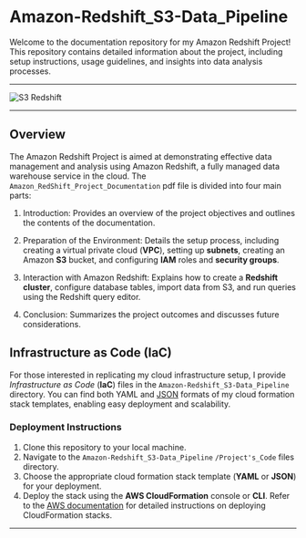 # Amazon-Redshift_S3-Data_Pipeline

Welcome to the documentation repository for my Amazon Redshift Project! This repository contains detailed information about the project, including setup instructions, usage guidelines, and insights into data analysis processes.

---

![S3 Redshift](https://github.com/kevinndungu-source/Amazon_Redshift_S3_Data_Pipeline/assets/114335263/11fafc6b-288a-4163-8cd3-369fd19bd164)

---

## Overview

The Amazon Redshift Project is aimed at demonstrating effective data management and analysis using Amazon Redshift, a fully managed data warehouse service in the cloud. The `Amazon_RedShift_Project_Documentation` pdf file is divided into four main parts:

1. Introduction: Provides an overview of the project objectives and outlines the contents of the documentation.
   
2. Preparation of the Environment: Details the setup process, including creating a virtual private cloud (**VPC**), setting up **subnets**, creating an Amazon **S3** bucket, and configuring **IAM** roles and **security groups**.

3. Interaction with Amazon Redshift: Explains how to create a **Redshift cluster**, configure database tables, import data from S3, and run queries using the Redshift query editor.

4. Conclusion: Summarizes the project outcomes and discusses future considerations.

## Infrastructure as Code (IaC)

For those interested in replicating my cloud infrastructure setup, I provide *Infrastructure as Code* (**IaC**) files in the `Amazon-Redshift_S3-Data_Pipeline` directory. You can find both YAML and [JSON](https://github.com/kevinndungu-source/Amazon_Redshift_S3_Data_Pipeline/blob/main/Project's_Code/Amazon_RedShift_Cloud_Formation_Stack_JSON_Code.json) formats of my cloud formation stack templates, enabling easy deployment and scalability.

### Deployment Instructions

1. Clone this repository to your local machine.
2. Navigate to the `Amazon-Redshift_S3-Data_Pipeline` `/Project's_Code` files directory.
3. Choose the appropriate cloud formation stack template (**YAML** or **JSON**) for your deployment.
4. Deploy the stack using the **AWS CloudFormation** console or **CLI**. Refer to the [AWS documentation](https://docs.aws.amazon.com/whitepapers/latest/overview-deployment-options/aws-cloudformation.html) for detailed instructions on deploying CloudFormation stacks.

---

